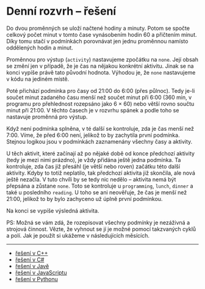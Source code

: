 # Denní rozvrh – řešení

Do dvou proměnných se uloží načtené hodiny a minuty. Potom se spočte celkový počet minut v tomto čase vynásobením hodin
60 a přičtením minut. Díky tomu stačí v podmínkách porovnávat jen jednu proměnnou namísto oddělených hodin a minut.

Proměnnou pro výstup (`activity`) nastavujeme zpočátku na `none`. Její obsah se změní jen v případě, že je čas na
nějakou konkrétní aktivitu. Jinak se na konci vypíše právě tato původní hodnota. Výhodou je, že `none` nastavujeme v
kódu na jediném místě.

Poté přichází podmínka pro časy od 21:00 do 6:00 (přes půlnoc). Tedy je-li součet minut zadaného času menší než součet
minut při 6:00 (360 min, v programu pro přehlednost rozepsáno jako 6 × 60) nebo větší rovno součtu minut při 21:00. V
těchto časech je v rozvrhu spánek a podle toho se nastavuje proměnná pro výstup.

Když není podmínka splněna, v té další se kontroluje, zda je čas menší než 7:00. Víme, že před 6:00 není, jelikož to by
zachytila první podmínka. Stejnou logikou jsou v podmínkách zaznamenány všechny časy a aktivity.

U těch aktivit, které začínají až po nějaké době od konce předchozí aktivity (tedy je mezi nimi prázdno), je vždy
přidána ještě jedna podmínka. Ta kontroluje, zda čas již přesáhl (je větší nebo roven) začátku této další aktivity.
Kdyby to totiž neplatilo, tak předchozí aktivita již skončila, ale nová ještě nezačla. V tuto chvíli by se tedy nic
nedělo – aktivita nemá být přepsána a zůstane `none`. Toto se kontroluje u `programming`, `lunch`, `dinner` a také u
posledního `reading`. U toho se ani neověřuje, že čas je menší než 21:00, jelikož to by bylo zachyceno už úplně první
podmínkou.

Na konci se vypíše výsledná aktivita.

PS: Možná se vám zdá, že rozepisovat všechny podmínky je nezáživná a strojová činnost. Vězte, že vyhnout se jí je možné
pomocí takzvaných cyklů a polí. Jak je použít si ukážeme v následujících měsících.

---

- [řešení v C++](main.cpp)
- [řešení v C#](main.cs)
- [řešení v Javě](main.java)
- [řešení v JavaScriptu](main.js)
- [řešení v Pythonu](main.py)
